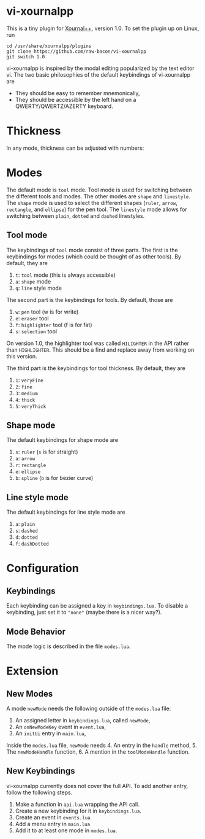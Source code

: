 # vi-xournalpp
This is a tiny plugin for [Xournal++](https://github.com/xournalpp/xournalpp),
version 1.0.
To set the plugin up on Linux, run

```
cd /usr/share/xournalpp/plugins
git clone https://github.com/raw-bacon/vi-xournalpp
git switch 1.0
```

vi-xournalpp is inspired by the modal editing popularized
by the text editor vi. 
The two basic philosophies of the default keybindings of vi-xournalpp are

- They should be easy to remember mnemonically,
- They should be accessible by the left hand on a QWERTY/QWERTZ/AZERTY keyboard.


# Thickness
In any mode, thickness can be adjusted with numbers:


# Modes
The default mode is `tool` mode.
Tool mode is used for switching between the different tools and modes.
The other modes are `shape` and `linestyle`.
The `shape` mode is used to select the different shapes (`ruler`,
`arrow`, `rectangle`, and `ellipse`) for the pen tool.
The `linestyle` mode allows for switching between `plain`, `dotted` and `dashed`
linestyles.

## Tool mode
The keybindings of `tool` mode consist of
three parts.
The first is the keybindings for modes (which could be thought
of as other tools). By default, they are

1. `t`: `tool` mode (this is always accessible)
3. `a`: `shape` mode
4. `q`: `line` style mode

The second part is the keybindings for tools.
By default, those are

1. `w`: `pen` tool (w is for write)
2. `e`: `eraser` tool
3. `f`: `highlighter` tool (f is for fat)
4. `s`: `selection` tool

On version 1.0, the highlighter tool was called
`HILIGHTER` in the API rather than
`HIGHLIGHTER`. This should be a find and replace away from working
on this version.

The third part is the keybindings for tool thickness.
By default, they are

1. `1`: `veryFine`
2. `2`: `fine`
3. `3`: `medium`
4. `4`: `thick`
5. `5`: `veryThick`

## Shape mode
The default keybindings for shape mode are

1. `s`: `ruler` (`s` is for straight)
2. `a`: `arrow`
3. `r`: `rectangle`
4. `e`: `ellipse`
5. `b`: `spline` (`b` is for bezier curve)

## Line style mode
The default keybindings for line style mode are

1. `a`: `plain`
2. `s`: `dashed`
3. `d`: `dotted`
4. `f`: `dashDotted`

# Configuration
## Keybindings
Each keybinding can be assigned a key in `keybindings.lua`.
To disable a keybinding, just set it to
`"none"` (maybe there is a nicer way?).

## Mode Behavior
The mode logic is described in the
file `modes.lua`.

# Extension
## New Modes
A mode `newMode` needs the following
outside of the `modes.lua` file:

1. An assigned letter in `keybindings.lua`, called `newMode`,
2. An `onNewModeKey` event in `event.lua`,
3. An `initUi` entry in `main.lua`,

Inside the `modes.lua` file, `newMode` needs
4. An entry in the `handle` method,
5. The `newModeHandle` function,
6. A mention in the `toolModeHandle` function.

## New Keybindings
vi-xournalpp currently does not cover the full API. To add another entry,
follow the following steps.
1. Make a function in `api.lua` wrapping the API call.
2. Create a new keybinding for it in `keybindings.lua`.
3. Create an event in `events.lua`
4. Add a menu entry in `main.lua`
5. Add it to at least one mode in `modes.lua`.

